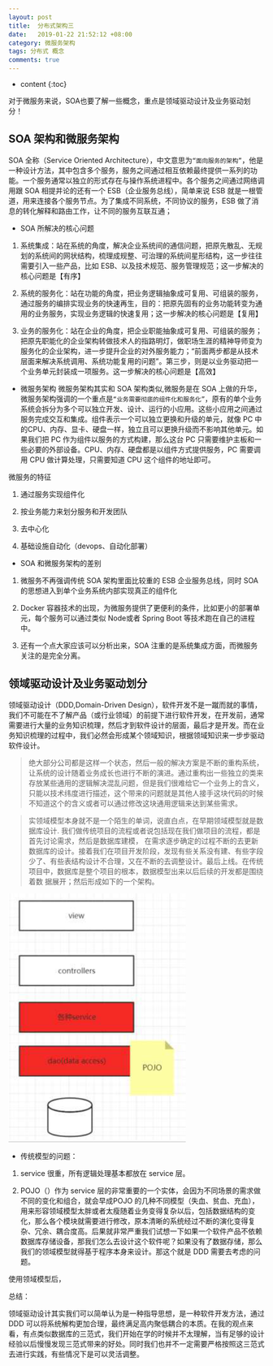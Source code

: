 ```yaml
---
layout: post
title:  分布式架构三
date:   2019-01-22 21:52:12 +08:00
category: 微服务架构
tags: 分布式 概念
comments: true
---
```


* content
{:toc}

对于微服务来说，SOA也要了解一些概念，重点是领域驱动设计及业务驱动划分！












## SOA 架构和微服务架构

SOA 全称（Service Oriented Architecture），中文意思为`“面向服务的架构”`，他是一种设计方法，其中包含多个服务，服务之间通过相互依赖最终提供一系列的功能。一个服务通常以独立的形式存在与操作系统进程中。各个服务之间通过网络调用跟 SOA 相提并论的还有一个 ESB（企业服务总线），简单来说 ESB 就是一根管道，用来连接各个服务节点。为了集成不同系统，不同协议的服务，ESB 做了消息的转化解释和路由工作，让不同的服务互联互通；

- SOA 所解决的核心问题

1. 系统集成：站在系统的角度，解决企业系统间的通信问题，把原先散乱、无规划的系统间的网状结构，梳理成规整、可治理的系统间星形结构，这一步往往需要引入一些产品，比如 ESB、以及技术规范、服务管理规范；这一步解决的核心问题是【有序】

2. 系统的服务化：站在功能的角度，把业务逻辑抽象成可复用、可组装的服务，通过服务的编排实现业务的快速再生，目的：把原先固有的业务功能转变为通用的业务服务，实现业务逻辑的快速复用；这一步解决的核心问题是【复用】

3. 业务的服务化：站在企业的角度，把企业职能抽象成可复用、可组装的服务；把原先职能化的企业架构转做技术人的指路明灯，做职场生涯的精神导师变为服务化的企业架构，进一步提升企业的对外服务能力；“前面两步都是从技术层面来解决系统调用、系统功能复用的问题”。第三步，则是以业务驱动把一个业务单元封装成一项服务。这一步解决的核心问题是【高效】

- 微服务架构
微服务架构其实和 SOA 架构类似,微服务是在 SOA 上做的升华，微服务架构强调的一个重点是`“业务需要彻底的组件化和服务化”`，原有的单个业务系统会拆分为多个可以独立开发、设计、运行的小应用。这些小应用之间通过服务完成交互和集成。组件表示一个可以独立更换和升级的单元，就像 PC 中的CPU、内存、显卡、硬盘一样，独立且可以更换升级而不影响其他单元。如果我们把 PC 作为组件以服务的方式构建，那么这台 PC 只需要维护主板和一些必要的外部设备。CPU、内存、硬盘都是以组件方式提供服务，PC 需要调用 CPU 做计算处理，只需要知道 CPU 这个组件的地址即可。

微服务的特征
1. 通过服务实现组件化

2. 按业务能力来划分服务和开发团队

3. 去中心化

4. 基础设施自动化（devops、自动化部署）

- SOA 和微服务架构的差别

1. 微服务不再强调传统 SOA 架构里面比较重的 ESB 企业服务总线，同时 SOA 的思想进入到单个业务系统内部实现真正的组件化

2. Docker 容器技术的出现，为微服务提供了更便利的条件，比如更小的部署单元，每个服务可以通过类似 Node或者 Spring Boot 等技术跑在自己的进程中。

3. 还有一个点大家应该可以分析出来，SOA 注重的是系统集成方面，而微服务关注的是完全分离。

## 领域驱动设计及业务驱动划分

领域驱动设计（DDD,Domain-Driven Design），软件开发不是一蹴而就的事情，我们不可能在不了解产品（或行业领域）的前提下进行软件开发，在开发前，通常需要进行大量的业务知识梳理，然后才到软件设计的层面，最后才是开发。而在业务知识梳理的过程中，我们必然会形成某个领域知识，根据领域知识来一步步驱动软件设计。

>绝大部分公司都是这样一个状态，然后一般的解决方案是不断的重构系统，让系统的设计随着业务成长也进行不断的演进。通过重构出一些独立的类来存放某些通用的逻辑解决混乱问题，但是我们很难给它一个业务上的含义，只能以技术纬度进行描述，这个带来的问题就是其他人接手这块代码的时候不知道这个的含义或者可以通过修改这块通用逻辑来达到某些需求。

>实领域模型本身就不是一个陌生的单词，说直白点，在早期领域模型就是数据库设计. 我们做传统项目的流程或者说包括现在我们做项目的流程，都是首先讨论需求，然后是数据库建模， 在需求逐步确定的过程不断的去更新数据库的设计。接着我们在项目开发阶段，发现有些关系没有建、有些字段少了、有些表结构设计不合理，又在不断的去调整设计。最后上线。在传统项目中，数据库是整个项目的根本，数据模型出来以后后续的开发都是围绕着数
据展开；然后形成如下的一个架构。

![](https://raw.githubusercontent.com/qiuyadongsite/qiuyadongsite.github.io/master/_posts/images/springmvc.png)

- 传统模型的问题：

1. service 很重，所有逻辑处理基本都放在 service 层。

2. POJO（）作为 service 层的非常重要的一个实体，会因为不同场景的需求做不同的变化和组合，就会早成POJO 的几种不同模型（失血、贫血、充血），用来形容领域模型太胖或者太瘦随着业务变得复杂以后，包括数据结构的变化，那么各个模块就需要进行修改，原本清晰的系统经过不断的演化变得复杂、冗余、耦合度高。后果就非常严重我们试想一下如果一个软件产品不依赖数据库存储设备，那我们怎么去设计这个软件呢？如果没有了数据存储，那么我们的领域模型就得基于程序本身来设计。那这个就是 DDD 需要去考虑的问题。

使用领域模型后，

总结：

领域驱动设计其实我们可以简单认为是一种指导思想，是一种软件开发方法，通过 DDD 可以将系统解构更加合理，最终满足高内聚低耦合的本质。在我的观点来看，有点类似数据库的三范式，我们开始在学的时候并不太理解，当有足够的设计经验以后慢慢发现三范式带来的好处。同时我们也并不一定需要严格按照这三范式去进行实践，有些情况下是可以灵活调整。
